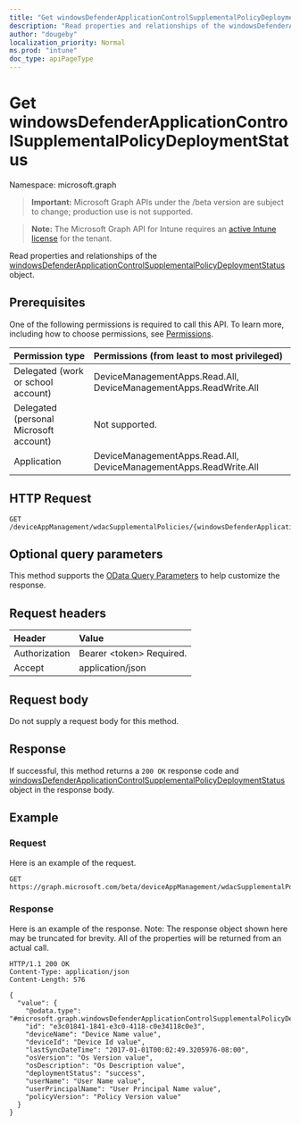 ```yaml
---
title: "Get windowsDefenderApplicationControlSupplementalPolicyDeploymentStatus"
description: "Read properties and relationships of the windowsDefenderApplicationControlSupplementalPolicyDeploymentStatus object."
author: "dougeby"
localization_priority: Normal
ms.prod: "intune"
doc_type: apiPageType
---
```


# Get windowsDefenderApplicationControlSupplementalPolicyDeploymentStatus

Namespace: microsoft.graph

> **Important:** Microsoft Graph APIs under the /beta version are subject to change; production use is not supported.

> **Note:** The Microsoft Graph API for Intune requires an [active Intune license](https://go.microsoft.com/fwlink/?linkid=839381) for the tenant.

Read properties and relationships of the [windowsDefenderApplicationControlSupplementalPolicyDeploymentStatus](../resources/intune-unlock-windowsdefenderapplicationcontrolsupplementalpolicydeploymentstatus.md) object.

## Prerequisites
One of the following permissions is required to call this API. To learn more, including how to choose permissions, see [Permissions](/graph/permissions-reference).

|Permission type|Permissions (from least to most privileged)|
|:---|:---|
|Delegated (work or school account)|DeviceManagementApps.Read.All, DeviceManagementApps.ReadWrite.All|
|Delegated (personal Microsoft account)|Not supported.|
|Application|DeviceManagementApps.Read.All, DeviceManagementApps.ReadWrite.All|

## HTTP Request
<!-- {
  "blockType": "ignored"
}
-->
``` http
GET /deviceAppManagement/wdacSupplementalPolicies/{windowsDefenderApplicationControlSupplementalPolicyId}/deviceStatuses/{windowsDefenderApplicationControlSupplementalPolicyDeploymentStatusId}
```

## Optional query parameters
This method supports the [OData Query Parameters](/graph/query-parameters) to help customize the response.

## Request headers
|Header|Value|
|:---|:---|
|Authorization|Bearer &lt;token&gt; Required.|
|Accept|application/json|

## Request body
Do not supply a request body for this method.

## Response
If successful, this method returns a `200 OK` response code and [windowsDefenderApplicationControlSupplementalPolicyDeploymentStatus](../resources/intune-unlock-windowsdefenderapplicationcontrolsupplementalpolicydeploymentstatus.md) object in the response body.

## Example

### Request
Here is an example of the request.
``` http
GET https://graph.microsoft.com/beta/deviceAppManagement/wdacSupplementalPolicies/{windowsDefenderApplicationControlSupplementalPolicyId}/deviceStatuses/{windowsDefenderApplicationControlSupplementalPolicyDeploymentStatusId}
```

### Response
Here is an example of the response. Note: The response object shown here may be truncated for brevity. All of the properties will be returned from an actual call.
``` http
HTTP/1.1 200 OK
Content-Type: application/json
Content-Length: 576

{
  "value": {
    "@odata.type": "#microsoft.graph.windowsDefenderApplicationControlSupplementalPolicyDeploymentStatus",
    "id": "e3c01841-1841-e3c0-4118-c0e34118c0e3",
    "deviceName": "Device Name value",
    "deviceId": "Device Id value",
    "lastSyncDateTime": "2017-01-01T00:02:49.3205976-08:00",
    "osVersion": "Os Version value",
    "osDescription": "Os Description value",
    "deploymentStatus": "success",
    "userName": "User Name value",
    "userPrincipalName": "User Principal Name value",
    "policyVersion": "Policy Version value"
  }
}
```







